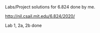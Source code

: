 Labs/Project solutions for 6.824 done by me.

http://nil.csail.mit.edu/6.824/2020/

Lab 1, 2a, 2b done
